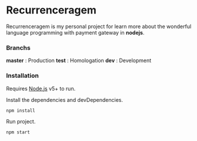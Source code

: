 
# Recurrenceragem

Recurrenceragem is my personal project for learn more about the wonderful language programming with payment gateway in **nodejs**.

### Branchs

**master** : Production
**test** : Homologation
**dev** : Development

### Installation

Requires [Node.js](https://nodejs.org/) v5+ to run.

Install the dependencies and devDependencies.
```
npm install
```

Run project.

```
npm start
```
